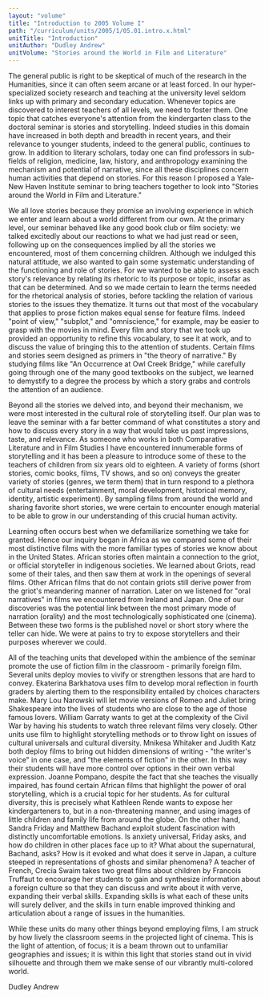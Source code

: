 ```yaml
---
layout: "volume"
title: "Introduction to 2005 Volume I"
path: "/curriculum/units/2005/1/05.01.intro.x.html"
unitTitle: "Introduction"
unitAuthor: "Dudley Andrew"
unitVolume: "Stories around the World in Film and Literature"
---
```

<body>
<p>
  The general public is right to be skeptical of much of the research in the Humanities, since it can often seem arcane or at least forced.  In our hyper-specialized society research and teaching at the university level seldom links up with primary and secondary education.  Whenever topics are discovered to interest teachers of all levels, we need to foster them.  One topic that catches everyone's attention from the kindergarten class to the doctoral seminar is stories and storytelling.  Indeed studies in this domain have increased in both depth and breadth in recent years, and their relevance to younger students, indeed to the general public, continues to grow.  In addition to literary scholars, today one can find professors in sub-fields of religion, medicine, law, history, and anthropology examining the mechanism and potential of narrative, since all these disciplines concern human activities that depend on stories.  For this reason I proposed a Yale-New Haven Institute seminar to bring teachers together to look into "Stories around the World in Film and Literature."
 </p>
<p>
  We all love stories because they promise an involving experience in which we enter and learn about a world different from our own.  At the primary level, our seminar behaved like any good book club or film society: we talked excitedly about our reactions to what we had just read or seen, following up on the consequences implied by all the stories we encountered, most of them concerning children.  Although we indulged this natural attitude, we also wanted to gain some systematic understanding of the functioning and role of stories.  For we wanted to be able to assess each story's relevance by relating its rhetoric to its purpose or topic, insofar as that can be determined. And so we made certain to learn the terms needed for the rhetorical analysis of stories, before tackling the relation of various stories to the issues they thematize.  It turns out that most of the vocabulary that applies to prose fiction makes equal sense for feature films.  Indeed "point of view," "subplot," and "omniscience," for example, may be easier to grasp with the movies in mind.  Every film and story that we took up provided an opportunity to refine this vocabulary, to see it at work, and to discuss the value of bringing this to the attention of students.  Certain films and stories seem designed as primers in "the theory of narrative."  By studying films like "An Occurrence at Owl Creek Bridge," while carefully going through one of the many good textbooks on the subject, we learned to demystify to a degree the process by which a story grabs and controls the attention of an audience.
 </p>
<p>
  Beyond all the stories we delved into, and beyond their mechanism, we were most interested in the cultural role of storytelling itself.  Our plan was to leave the seminar with a far better command of what constitutes a story and how to discuss every story in a way that would take us past impressions, taste, and relevance.  As someone who works in both Comparative Literature and in Film Studies I have encountered innumerable forms of storytelling and it has been a pleasure to introduce some of these to the teachers of children from six years old to eighteen.  A variety of forms (short stories, comic books, films, TV shows, and so on) conveys the greater variety of stories (genres, we term them) that in turn respond to a plethora of cultural needs (entertainment, moral development, historical memory, identity, artistic experiment).  By sampling films from around the world and sharing favorite short stories, we were certain to encounter enough material to be able to grow in our understanding of this crucial human activity.
 </p>
<p>
  Learning often occurs best when we defamiliarize something we take for granted.  Hence our inquiry began in Africa as we compared some of their most distinctive films with the more familiar types of stories we know about in the United States.  African stories often maintain a connection to the griot, or official storyteller in indigenous societies.  We learned about Griots, read some of their tales, and then saw them at work in the openings  of several films.  Other African films that do not contain griots still derive power from the griot's meandering manner of narration.  Later on we listened for "oral narratives" in films we encountered from Ireland and Japan.  One of our discoveries was the potential link between the most primary mode of narration (orality) and the most technologically sophisticated one (cinema).  Between these two forms is the published novel or short story where the teller can hide.  We were at pains to try to expose storytellers and their purposes wherever we could.
 </p>
<p>
  All of the teaching units that developed within the ambience of the seminar promote the use of fiction film in the classroom - primarily foreign film.  Several units deploy movies to vivify or strengthen lessons that are hard to convey.  Ekaterina Barkhatova uses film to develop moral reflection in fourth graders by alerting them to the responsibility entailed by choices characters make.  Mary Lou Narowski will let movie versions of Romeo and Juliet bring Shakespeare into the lives of students who are close to the age of those famous lovers.  William Garraty wants to get at the complexity of the Civil War by having his students to watch three relevant films very closely.  Other units use film to highlight storytelling methods or to throw light on issues of cultural universals and cultural diversity.  Mnikesa Whitaker and Judith Katz both deploy films to bring out hidden dimensions of writing - "the writer's voice" in one case, and "the elements of fiction" in the other.  In this way their students will have more control over options in their own verbal expression.  Joanne Pompano, despite the fact that she teaches the visually impaired, has found certain African films that highlight the power of oral storytelling, which is a crucial topic for her students.  As for cultural diversity, this is precisely what Kathleen Rende wants to expose her kindergarteners to, but in a non-threatening manner, and using images of little children and family life from around the globe.  On the other hand, Sandra Friday and Matthew Bachand exploit student fascination with distinctly uncomfortable emotions.  Is anxiety universal, Friday asks, and how do children in other places face up to it?  What about the supernatural, Bachand, asks?  How is it evoked and what does it serve in Japan, a culture steeped in representations of ghosts and similar phenomena?  A teacher of French, Crecia Swaim takes two great films about children by Francois Truffaut to encourage her students to gain and synthesize information about a foreign culture so that they can discuss and write about it with verve, expanding their verbal skills.  Expanding skills is what each of these units will surely deliver, and the skills in turn enable improved thinking and articulation about a range of issues in the humanities.
 </p>

<p>
  While these units do many other things beyond employing films, I am struck by how lively the classroom seems in the projected light of cinema.  This is the light of attention, of focus; it is a beam thrown out to unfamiliar geographies and issues; it is within this light that stories stand out in vivid silhouette and through them we make sense of our vibrantly multi-colored world.
 </p>
<p>
  Dudley Andrew
 </p>

</body>